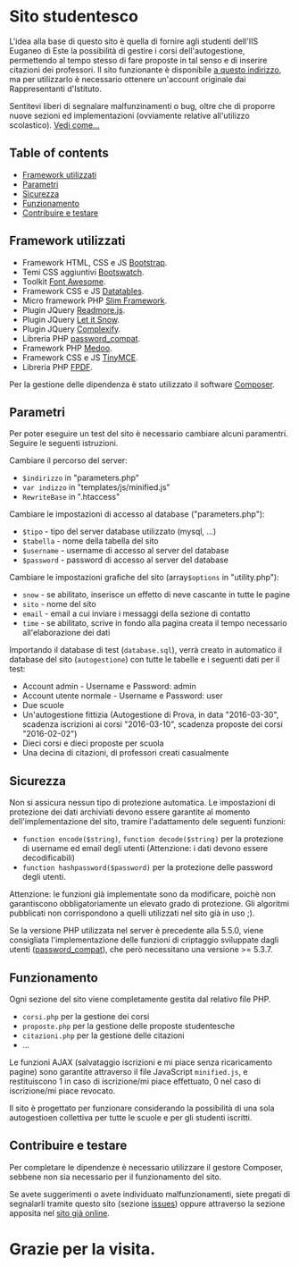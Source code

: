 # Sito studentesco
L'idea alla base di questo sito è quella di fornire agli studenti dell'IIS Euganeo di Este la possibilità di gestire i corsi dell'autogestione, permettendo al tempo stesso di fare proposte in tal senso e di inserire citazioni dei professori.
Il sito funzionante è disponibile [a questo indirizzo](http://www.itiseuganeo.altervista.org/), ma per utilizzarlo è necessario ottenere un'account originale dai Rappresentanti d'Istituto.

Sentitevi liberi di segnalare malfunzinamenti o bug, oltre che di proporre nuove sezioni ed implementazioni (ovviamente relative all'utilizzo scolastico). [Vedi come...](#contribuire-e-testare)

## Table of contents
 * [Framework utilizzati](#framework-utilizzati)
 * [Parametri](#parametri)
 * [Sicurezza](#sicurezza)
 * [Funzionamento](#funzionamento)
 * [Contribuire e testare](#contribuire-e-testare)


## Framework utilizzati
 * Framework HTML, CSS e JS [Bootstrap](http://getbootstrap.com/). 
 * Temi CSS aggiuntivi [Bootswatch](http://bootswatch.com/).
 * Toolkit [Font Awesome](https://fortawesome.github.io/Font-Awesome/).
 * Framework CSS e JS [Datatables](https://datatables.net/).
 * Micro framework PHP [Slim Framework](http://www.slimframework.com/).
 * Plugin JQuery [Readmore.js](https://github.com/jedfoster/Readmore.js).
 * Plugin JQuery [Let it Snow](https://github.com/peachananr/let_it_snow).
 * Plugin JQuery [Complexify](https://github.com/danpalmer/jquery.complexify.js).
 * Libreria PHP [password_compat](https://github.com/ircmaxell/password_compat).
 * Framework PHP [Medoo](http://medoo.in/).
 * Framework CSS e JS [TinyMCE](http://www.tinymce.com/).
 * Libreria PHP [FPDF](http://www.fpdf.org/).
 
Per la gestione delle dipendenza è stato utilizzato il software [Composer](https://getcomposer.org/).
 
## Parametri
Per poter eseguire un test del sito è necessario cambiare alcuni paramentri. Seguire le seguenti istruzioni.

Cambiare il percorso del server:
 * `$indirizzo` in "parameters.php"
 * `var indizzo` in "templates/js/minified.js"
 * `RewriteBase` in ".htaccess"

Cambiare le impostazioni di accesso al database ("parameters.php"):
 * `$tipo`  - tipo del server database utilizzato (mysql, ...)
 * `$tabella` - nome della tabella del sito
 * `$username` - username di accesso al server del database
 * `$password` - password di accesso al server del database
 
Cambiare le impostazioni grafiche del sito (array`$options` in "utility.php"):
 * `snow`  - se abilitato, inserisce un effetto di neve cascante in tutte le pagine
 * `sito`  - nome del sito
 * `email`  - email a cui inviare i messaggi della sezione di contatto
 * `time`  - se abilitato, scrive in fondo alla pagina creata il tempo necessario all'elaborazione dei dati

Importando il database di test (`database.sql`), verrà creato in automatico il database del sito (`autogestione`) con tutte le tabelle e i seguenti dati per il test:
 * Account admin - Username e Password: admin
 * Account utente normale - Username e Password: user
 * Due scuole
 * Un'autogestione fittizia (Autogestione di Prova, in data "2016-03-30",  scadenza iscrizioni ai corsi "2016-03-10", scadenza proposte dei corsi "2016-02-02")
 * Dieci corsi e dieci proposte per scuola
 * Una decina di citazioni, di professori creati casualmente

## Sicurezza
Non si assicura nessun tipo di protezione automatica.
Le impostazioni di protezione dei dati archiviati devono essere garantite al momento dell'implementazione del sito, tramire l'adattamento dele seguenti funzioni:
 * `function encode($string)`, `function decode($string)`  per la protezione di username ed email degli utenti (Attenzione: i dati devono essere decodificabili)
 * `function hashpassword($password)` per la protezione delle password degli utenti.

Attenzione: le funzioni già implementate sono da modificare, poichè non garantiscono obbligatoriamente un elevato grado di protezione. Gli algoritmi pubblicati non corrispondono a quelli utilizzati nel sito già in uso ;).

Se la versione PHP utilizzata nel server è precedente alla 5.5.0, viene consigliata l'implementazione delle funzioni di criptaggio sviluppate dagli utenti ([password_compat](https://github.com/ircmaxell/password_compat)), che però necessitano una versione >= 5.3.7.

## Funzionamento
Ogni sezione del sito viene completamente gestita dal relativo file PHP.
 * `corsi.php` per la gestione dei corsi
 * `proposte.php` per la gestione delle proposte studentesche
 * `citazioni.php` per la gestione delle citazioni
 * ...

Le funzioni AJAX (salvataggio iscrizioni e mi piace senza ricaricamento pagine) sono garantite attraverso il file JavaScript `minified.js`, e restituiscono 1 in caso di iscrizione/mi piace effettuato, 0 nel caso di iscrizione/mi piace revocato.

Il sito è progettato per funzionare considerando la possibilità di una sola autogestioen collettiva per tutte le scuole e per gli studenti iscritti.

## Contribuire e testare
Per completare le dipendenze è necessario utilizzare il gestore Composer, sebbene non sia necessario per il funzionamento del sito.

Se avete suggerimenti o avete individuato malfunzionamenti, siete pregati di segnalarli tramite questo sito (sezione [issues](https://github.com/Dasc3er/Sito-studentesco/issues)) oppure attraverso la sezione apposita nel [sito già online](http://itiseuganeo.altervista.org/contattaci).

# Grazie per la visita.

